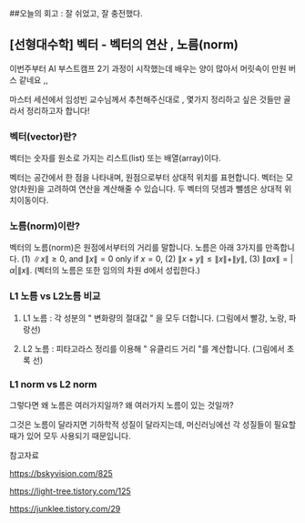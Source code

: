 ##오늘의 회고 : 잘 쉬었고, 잘 충전했다.


## [선형대수학] 벡터 - 벡터의 연산 , 노름(norm) 

이번주부터 AI 부스트캠프 2기 과정이 시작했는데 배우는 양이 많아서 머릿속이 만원 버스 같네요 ,,

마스터 세션에서 임성빈 교수님께서 추천해주신대로 , 몇가지 정리하고 싶은 것들만 골라서 정리하고자 합니다!

### 벡터(vector)란?

벡터는 숫자를 원소로 가지는 리스트(list) 또는 배열(array)이다.

벡터는 공간에서 한 점을 나타내며, 원점으로부터 상대적 위치를 표현합니다.
벡터는 모양(차원)을 고려하여 연산을 계산해줄 수 있습니다.
두 벡터의 덧셈과 뺄셈은 상대적 위치이동이다.

### 노름(norm)이란?

벡터의 노름(norm)은 원점에서부터의 거리를 말합니다. 노름은 아래 3가지를 만족합니다.
(1) $\|x\| \geq 0$, and $\|x\|=0$ only if $x=0$,
(2) $\|x+y\| \leq\|x\|+\|y\|$,
(3) $\|\alpha x\|=|\alpha|\|x\|$.
(벡터의 노름은 또한 임의의 차원 d에서 성립한다.)

### L1 노름 vs L2노름 비교

1) L1 노름 : 각 성분의 " 변화량의 절대값 " 을 모두 더합니다. (그림에서 빨강, 노랑, 파랑선)

2) L2 노름 : 피타고라스 정리를 이용해 " 유클리드 거리 "를 계산합니다. (그림에서 초록 선)


### L1 norm  vs L2 norm
그렇다면 왜 노름은 여러가지일까? 왜 여러가지 노름이 있는 것일까?

그것은 노름이 달라지면 기하학적 성질이 달라지는데, 머신러닝에선 각 성질들이 필요할 때가 있어 모두 사용되기 때문입니다.

참고자료

https://bskyvision.com/825

https://light-tree.tistory.com/125

https://junklee.tistory.com/29

